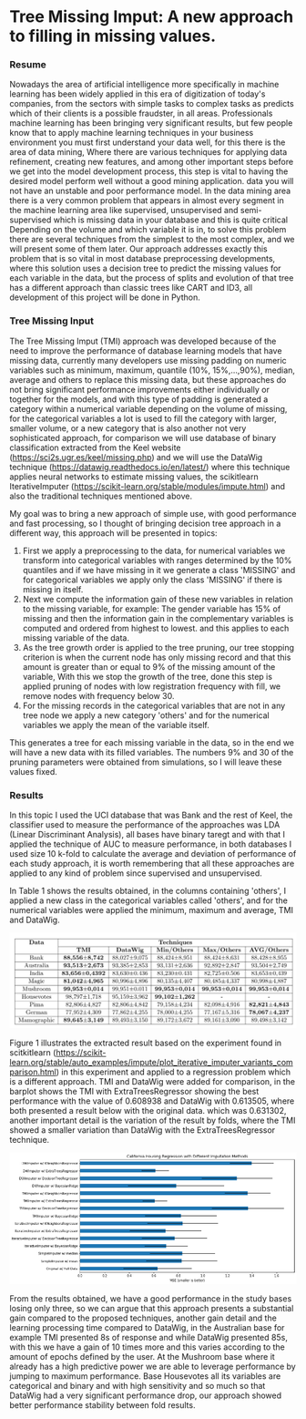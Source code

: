 # Tree Missing Imput: A new approach to filling in missing values.

### Resume
Nowadays the area of artificial intelligence more specifically in machine learning has been widely applied in this era of digitization of today's companies, from the sectors with simple tasks to complex tasks as predicts which of their clients is a possible fraudster, in all areas. Professionals machine learning has been bringing very significant results, but few people know that to apply machine learning techniques in your business environment you must first understand your data well, for this there is the area of data mining, Where there are various techniques for applying data refinement, creating new features, and among other important steps before we get into the model development process, this step is vital to having the desired model perform well without a good mining application. data you will not have an unstable and poor performance model. In the data mining area there is a very common problem that appears in almost every segment in the machine learning area like supervised, unsupervised and semi-supervised which is missing data in your database and this is quite critical Depending on the volume and which variable it is in, to solve this problem there are several techniques from the simplest to the most complex, and we will present some of them later. Our approach addresses exactly this problem that is so vital in most database preprocessing developments, where this solution uses a decision tree to predict the missing values ​​for each variable in the data, but the process of splits and evolution of that tree has a different approach than classic trees like CART and ID3, all development of this project will be done in Python.

### Tree Missing Input

The Tree Missing Imput (TMI) approach was developed because of the need to improve the performance of database learning models that have missing data, currently many developers use missing padding on numeric variables such as minimum, maximum, quantile (10%, 15%,...,90%), median, average and others to replace this missing data, but these approaches do not bring significant performance improvements either individually or together for the models, and with this type of padding is generated a category within a numerical variable depending on the volume of missing, for the categorical variables a lot is used to fill the category with larger, smaller volume, or a new category that is also another not very sophisticated approach, for comparison we will use database of binary classification extracted from the Keel website (https://sci2s.ugr.es/keel/missing.php) and we will use the DataWig technique (https://datawig.readthedocs.io/en/latest/) where this technique applies neural networks to estimate missing values, the scikitlearn IterativeImputer (https://scikit-learn.org/stable/modules/impute.html) and also the traditional techniques mentioned above.

My goal was to bring a new approach of simple use, with good performance and fast processing, so I thought of bringing decision tree approach in a different way, this approach will be presented in topics:

<ol>
<li>First we apply a preprocessing to the data, for numerical variables we transform into categorical variables with ranges determined by the 10% quantiles and if we have missing in it we generate a class 'MISSING' and for categorical variables we apply only the class 'MISSING' if there is missing in itself.</li>
<li>Next we compute the information gain of these new variables in relation to the missing variable, for example: The gender variable has 15% of missing and then the information gain in the complementary variables is computed and ordered from highest to lowest. and this applies to each missing variable of the data.</li>
<li>As the tree growth order is applied to the tree pruning, our tree stopping criterion is when the current node has only missing record and that this amount is greater than or equal to 9% of the missing amount of the variable, With this we stop the growth of the tree, done this step is applied pruning of nodes with low registration frequency with fill, we remove nodes with frequency below 30.</li>
<li>For the missing records in the categorical variables that are not in any tree node we apply a new category 'others' and for the numerical variables we apply the mean of the variable itself.</li>
</ol>

This generates a tree for each missing variable in the data, so in the end we will have a new data with its filled variables. The numbers 9% and 30 of the pruning parameters were obtained from simulations, so I will leave these values fixed.

### Results

In this topic I used the UCI database that was Bank and the rest of Keel, the classifier used to measure the performance of the approaches was LDA (Linear Discriminant Analysis), all bases have binary taregt and with that I applied the technique of AUC to measure performance, in both databases I used size 10 k-fold to calculate the average and deviation of performance of each study approach, it is worth remembering that all these approaches are applied to any kind of problem since supervised and unsupervised.

In Table 1 shows the results obtained, in the columns containing 'others', I applied a new class in the categorical variables called 'others', and for the numerical variables were applied the minimum, maximum and average, TMI and DataWig.

![alt text](table_result.png "Table 1 - Results obtained by fold.")

Figure 1 illustrates the extracted result based on the experiment found in scitkitlearn (https://scikit-learn.org/stable/auto_examples/impute/plot_iterative_imputer_variants_comparison.html) in this experiment and applied to a regression problem which is a different approach. TMI and DataWig were added for comparison, in the barplot shows the TMI with ExtraTreesRegressor showing the best performance with the value of 0.608938 and DataWig with 0.613505, where both presented a result below with the original data. which was 0.631302, another important detail is the variation of the result by folds, where the TMI showed a smaller variation than DataWig with the ExtraTreesRegressor technique.

![alt text](image_result.png "Figure 1 - Comparions by models to each technique of study.")

From the results obtained, we have a good performance in the study bases losing only three, so we can argue that this approach presents a substantial gain compared to the proposed techniques, another gain detail and the learning processing time compared to DataWig, in the Australian base for example TMI presented 8s of response and while DataWig presented 85s, with this we have a gain of 10 times more and this varies according to the amount of epochs defined by the user.
At the Mushroom base where it already has a high predictive power we are able to leverage performance by jumping to maximum performance. Base Housevotes all its variables are categorical and binary and with high sensitivity and so much so that DataWig had a very significant performance drop, our approach showed better performance stability between fold results.
